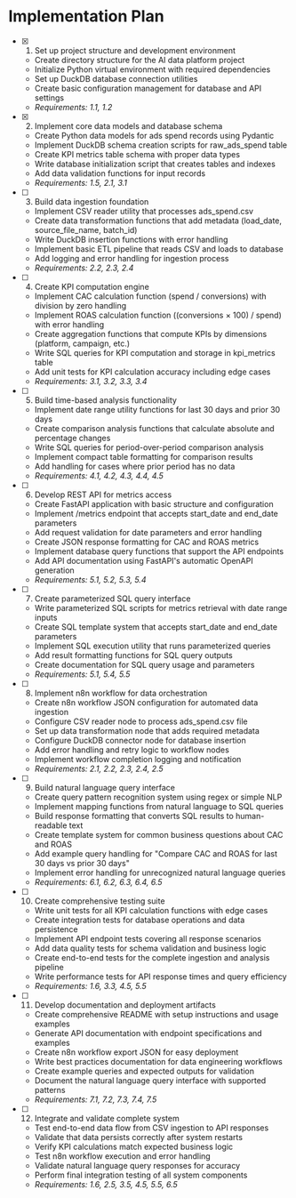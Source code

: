 # Implementation Plan

- [x] 1. Set up project structure and development environment





  - Create directory structure for the AI data platform project
  - Initialize Python virtual environment with required dependencies
  - Set up DuckDB database connection utilities
  - Create basic configuration management for database and API settings
  - _Requirements: 1.1, 1.2_

- [x] 2. Implement core data models and database schema





  - Create Python data models for ads spend records using Pydantic
  - Implement DuckDB schema creation scripts for raw_ads_spend table
  - Create KPI metrics table schema with proper data types
  - Write database initialization script that creates tables and indexes
  - Add data validation functions for input records
  - _Requirements: 1.5, 2.1, 3.1_

- [ ] 3. Build data ingestion foundation
  - Implement CSV reader utility that processes ads_spend.csv
  - Create data transformation functions that add metadata (load_date, source_file_name, batch_id)
  - Write DuckDB insertion functions with error handling
  - Implement basic ETL pipeline that reads CSV and loads to database
  - Add logging and error handling for ingestion process
  - _Requirements: 2.2, 2.3, 2.4_

- [ ] 4. Create KPI computation engine
  - Implement CAC calculation function (spend / conversions) with division by zero handling
  - Implement ROAS calculation function ((conversions × 100) / spend) with error handling
  - Create aggregation functions that compute KPIs by dimensions (platform, campaign, etc.)
  - Write SQL queries for KPI computation and storage in kpi_metrics table
  - Add unit tests for KPI calculation accuracy including edge cases
  - _Requirements: 3.1, 3.2, 3.3, 3.4_

- [ ] 5. Build time-based analysis functionality
  - Implement date range utility functions for last 30 days and prior 30 days
  - Create comparison analysis functions that calculate absolute and percentage changes
  - Write SQL queries for period-over-period comparison analysis
  - Implement compact table formatting for comparison results
  - Add handling for cases where prior period has no data
  - _Requirements: 4.1, 4.2, 4.3, 4.4, 4.5_

- [ ] 6. Develop REST API for metrics access
  - Create FastAPI application with basic structure and configuration
  - Implement /metrics endpoint that accepts start_date and end_date parameters
  - Add request validation for date parameters and error handling
  - Create JSON response formatting for CAC and ROAS metrics
  - Implement database query functions that support the API endpoints
  - Add API documentation using FastAPI's automatic OpenAPI generation
  - _Requirements: 5.1, 5.2, 5.3, 5.4_

- [ ] 7. Create parameterized SQL query interface
  - Write parameterized SQL scripts for metrics retrieval with date range inputs
  - Create SQL template system that accepts start_date and end_date parameters
  - Implement SQL execution utility that runs parameterized queries
  - Add result formatting functions for SQL query outputs
  - Create documentation for SQL query usage and parameters
  - _Requirements: 5.1, 5.4, 5.5_

- [ ] 8. Implement n8n workflow for data orchestration
  - Create n8n workflow JSON configuration for automated data ingestion
  - Configure CSV reader node to process ads_spend.csv file
  - Set up data transformation node that adds required metadata
  - Configure DuckDB connector node for database insertion
  - Add error handling and retry logic to workflow nodes
  - Implement workflow completion logging and notification
  - _Requirements: 2.1, 2.2, 2.3, 2.4, 2.5_

- [ ] 9. Build natural language query interface
  - Create query pattern recognition system using regex or simple NLP
  - Implement mapping functions from natural language to SQL queries
  - Build response formatting that converts SQL results to human-readable text
  - Create template system for common business questions about CAC and ROAS
  - Add example query handling for "Compare CAC and ROAS for last 30 days vs prior 30 days"
  - Implement error handling for unrecognized natural language queries
  - _Requirements: 6.1, 6.2, 6.3, 6.4, 6.5_

- [ ] 10. Create comprehensive testing suite
  - Write unit tests for all KPI calculation functions with edge cases
  - Create integration tests for database operations and data persistence
  - Implement API endpoint tests covering all response scenarios
  - Add data quality tests for schema validation and business logic
  - Create end-to-end tests for the complete ingestion and analysis pipeline
  - Write performance tests for API response times and query efficiency
  - _Requirements: 1.6, 3.3, 4.5, 5.5_

- [ ] 11. Develop documentation and deployment artifacts
  - Create comprehensive README with setup instructions and usage examples
  - Generate API documentation with endpoint specifications and examples
  - Create n8n workflow export JSON for easy deployment
  - Write best practices documentation for data engineering workflows
  - Create example queries and expected outputs for validation
  - Document the natural language query interface with supported patterns
  - _Requirements: 7.1, 7.2, 7.3, 7.4, 7.5_

- [ ] 12. Integrate and validate complete system
  - Test end-to-end data flow from CSV ingestion to API responses
  - Validate that data persists correctly after system restarts
  - Verify KPI calculations match expected business logic
  - Test n8n workflow execution and error handling
  - Validate natural language query responses for accuracy
  - Perform final integration testing of all system components
  - _Requirements: 1.6, 2.5, 3.5, 4.5, 5.5, 6.5_